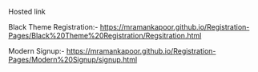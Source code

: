 Hosted link

Black Theme Registration:- https://mramankapoor.github.io/Registration-Pages/Black%20Theme%20Registration/Regsitration.html

Modern Signup:- https://mramankapoor.github.io/Registration-Pages/Modern%20Signup/signup.html

